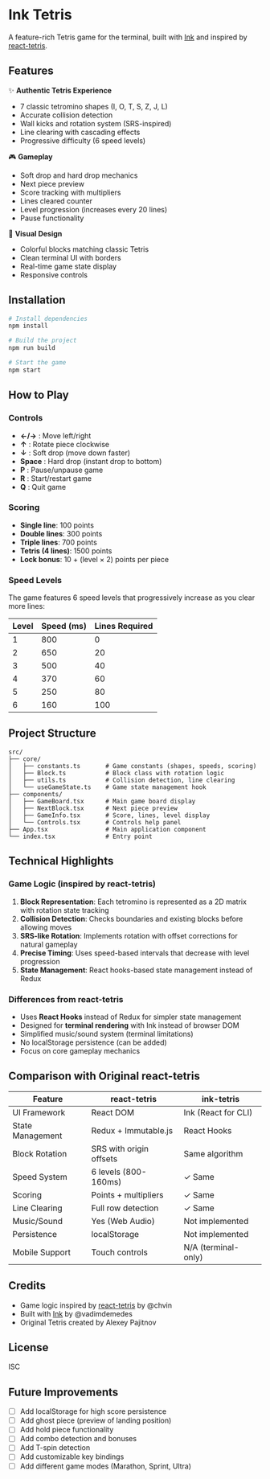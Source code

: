 # Ink Tetris

A feature-rich Tetris game for the terminal, built with [Ink](https://github.com/vadimdemedes/ink) and inspired by [react-tetris](https://github.com/chvin/react-tetris).

## Features

✨ **Authentic Tetris Experience**
- 7 classic tetromino shapes (I, O, T, S, Z, J, L)
- Accurate collision detection
- Wall kicks and rotation system (SRS-inspired)
- Line clearing with cascading effects
- Progressive difficulty (6 speed levels)

🎮 **Gameplay**
- Soft drop and hard drop mechanics
- Next piece preview
- Score tracking with multipliers
- Lines cleared counter
- Level progression (increases every 20 lines)
- Pause functionality

🎨 **Visual Design**
- Colorful blocks matching classic Tetris
- Clean terminal UI with borders
- Real-time game state display
- Responsive controls

## Installation

```bash
# Install dependencies
npm install

# Build the project
npm run build

# Start the game
npm start
```

## How to Play

### Controls

- **←/→** : Move left/right
- **↑** : Rotate piece clockwise
- **↓** : Soft drop (move down faster)
- **Space** : Hard drop (instant drop to bottom)
- **P** : Pause/unpause game
- **R** : Start/restart game
- **Q** : Quit game

### Scoring

- **Single line**: 100 points
- **Double lines**: 300 points
- **Triple lines**: 700 points
- **Tetris (4 lines)**: 1500 points
- **Lock bonus**: 10 + (level × 2) points per piece

### Speed Levels

The game features 6 speed levels that progressively increase as you clear more lines:

| Level | Speed (ms) | Lines Required |
|-------|-----------|----------------|
| 1     | 800       | 0              |
| 2     | 650       | 20             |
| 3     | 500       | 40             |
| 4     | 370       | 60             |
| 5     | 250       | 80             |
| 6     | 160       | 100            |

## Project Structure

```
src/
├── core/
│   ├── constants.ts       # Game constants (shapes, speeds, scoring)
│   ├── Block.ts           # Block class with rotation logic
│   ├── utils.ts           # Collision detection, line clearing
│   └── useGameState.ts    # Game state management hook
├── components/
│   ├── GameBoard.tsx      # Main game board display
│   ├── NextBlock.tsx      # Next piece preview
│   ├── GameInfo.tsx       # Score, lines, level display
│   └── Controls.tsx       # Controls help panel
├── App.tsx                # Main application component
└── index.tsx              # Entry point
```

## Technical Highlights

### Game Logic (inspired by react-tetris)

1. **Block Representation**: Each tetromino is represented as a 2D matrix with rotation state tracking
2. **Collision Detection**: Checks boundaries and existing blocks before allowing moves
3. **SRS-like Rotation**: Implements rotation with offset corrections for natural gameplay
4. **Precise Timing**: Uses speed-based intervals that decrease with level progression
5. **State Management**: React hooks-based state management instead of Redux

### Differences from react-tetris

- Uses **React Hooks** instead of Redux for simpler state management
- Designed for **terminal rendering** with Ink instead of browser DOM
- Simplified music/sound system (terminal limitations)
- No localStorage persistence (can be added)
- Focus on core gameplay mechanics

## Comparison with Original react-tetris

| Feature | react-tetris | ink-tetris |
|---------|-------------|------------|
| UI Framework | React DOM | Ink (React for CLI) |
| State Management | Redux + Immutable.js | React Hooks |
| Block Rotation | SRS with origin offsets | Same algorithm |
| Speed System | 6 levels (800-160ms) | ✓ Same |
| Scoring | Points + multipliers | ✓ Same |
| Line Clearing | Full row detection | ✓ Same |
| Music/Sound | Yes (Web Audio) | Not implemented |
| Persistence | localStorage | Not implemented |
| Mobile Support | Touch controls | N/A (terminal-only) |

## Credits

- Game logic inspired by [react-tetris](https://github.com/chvin/react-tetris) by @chvin
- Built with [Ink](https://github.com/vadimdemedes/ink) by @vadimdemedes
- Original Tetris created by Alexey Pajitnov

## License

ISC

## Future Improvements

- [ ] Add localStorage for high score persistence
- [ ] Add ghost piece (preview of landing position)
- [ ] Add hold piece functionality
- [ ] Add combo detection and bonuses
- [ ] Add T-spin detection
- [ ] Add customizable key bindings
- [ ] Add different game modes (Marathon, Sprint, Ultra)
